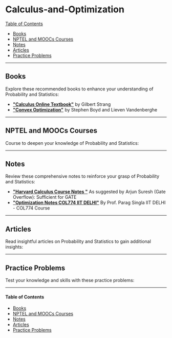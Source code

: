 # Calculus-and-Optimization

[Table of Contents](#table-of-contents)  
* [Books](#books)  
* [NPTEL and MOOCs Courses](#course)  
* [Notes](#notes)  
* [Articles](#articles)  
* [Practice Problems](#practice-problems)


---

## <a name="books"></a>Books

Explore these recommended books to enhance your understanding of Probability and Statistics:

<!--
- [**"All of Statistics: A Concise Course in Statistical Inference"**](https://egrcc.github.io/docs/math/all-of-statistics.pdf) by  Larry Wasserman 
  A comprehensive resource for statistical theory and its applications.
-->

- [**"Calculus Online Textbook"**](https://ocw.mit.edu/courses/res-18-001-calculus-online-textbook-spring-2005/pages/textbook/) by  Gilbert Strang
- [**"Convex Optimization"**](https://web.stanford.edu/~boyd/cvxbook/) by Stephen Boyd and Lieven Vandenberghe
  
---

## <a name="course"></a>NPTEL and MOOCs Courses

Course to deepen your knowledge of Probability and Statistics:

---

## <a name="notes"></a>Notes

Review these comprehensive notes to reinforce your grasp of Probability and Statistics:



- [**"Harvard Calculus Course Notes "**](https://people.math.harvard.edu/~knill/teaching/math1a_2012/handouts.html)  As suggested by Arjun Suresh (Gate Overflow): Sufficient for GATE
- [**"Optimization Notes COL774 IIT DELHI"**](https://www.cse.iitd.ac.in/~parags/teaching/col774/review/convex-1.pdf) By Prof. Parag Singla IIT DELHI - COL774 Course


---

## <a name="articles"></a>Articles

Read insightful articles on Probability and Statistics to gain additional insights:

---

## <a name="practice-problems"></a>Practice Problems

Test your knowledge and skills with these practice problems:

---

#### <a name="table-of-contents"></a>Table of Contents

* [Books](#books)  
* [NPTEL and MOOCs Courses](#course)  
* [Notes](#notes)  
* [Articles](#articles)  
* [Practice Problems](#practice-problems)



